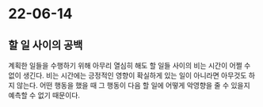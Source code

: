 # 22-06-14

## 할 일 사이의 공백
계획한 일들을 수행하기 위해 아무리 열심히 해도 할 일들 사이의 비는 시간이 어쩔 수 없이 생긴다. 비는 시간에는 긍정적인 영향이 확실하게 있는 일이 아니라면 아무것도 하지 않는다. 어떤 행동을 했을 때 그 행동이 다음 할 일에 어떻게 악영향을 줄 수 있을지 예측할 수 없기 때문이다.